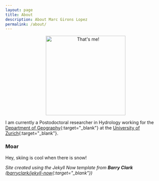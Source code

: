 ```yaml
---
layout: page
title: About
description: About Marc Girons Lopez
permalink: /about/
---
```


<center><img src="{{ site.baseurl }}/img/profile.jpg" alt="That's me!" style="width: 250px;"/></center>

I am currently a Postodoctoral researcher in Hydrology working for the [Department of Geography](http://www.geo.uzh.ch/en.html){:target="_blank"} at the [University of Zurich](http://www.uzh.ch/en.html){:target="_blank"}.

### Moar

Hey, skiing is cool when there is snow!

<div class="line-separator"></div>

*Site created using the *Jekyll Now* template from **Barry Clark** ([barryclark/jekyll-now](https://github.com/barryclark/jekyll-now){:target="_blank"})*
